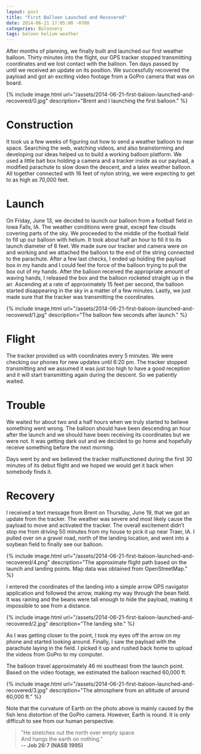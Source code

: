 ```yaml
---
layout: post
title: "First Balloon Launched and Recovered"
date: 2014-06-21 17:05:00 -0700
categories: Baloonery
tags: baloon helium weather
---
```


After months of planning, we finally built and launched our first weather balloon. Thirty minutes into the flight, our GPS tracker stopped transmitting coordinates and we lost contact with the balloon. Ten days passed by until we received an update on its position. We successfully recovered the payload and got an exciting video footage from a GoPro camera that was on board.

{% include image.html url="/assets/2014-06-21-first-baloon-launched-and-recovered/0.jpg" description="Brent and I launching the first balloon." %}

# Construction
It took us a few weeks of figuring out how to send a weather balloon to near space. Searching the web, watching videos, and also brainstorming and developing our ideas helped us to build a working balloon platform. We used a little bait box holding a camera and a tracker inside as our payload, a modified parachute to slow down the descent, and a latex weather balloon. All together connected with 16 feet of nylon string, we were expecting to get to as high as 70,000 feet.

# Launch
On Friday, June 13, we decided to launch our balloon from a football field in Iowa Falls, IA. The weather conditions were great, except few clouds covering parts of the sky. We proceeded to the middle of the football field to fill up our balloon with helium. It took about half an hour to fill it to its launch diameter of 8 feet. We made sure our tracker and camera were on and working and we attached the balloon to the end of the string connected to the parachute. After a few last checks, I ended up holding the payload box in my hands and I could feel the force of the balloon trying to pull the box out of my hands. After the balloon received the appropriate amount of waving hands, I released the box and the balloon rocketed straight up in the air. Ascending at a rate of approximately 15 feet per second, the balloon started disappearing in the sky in a matter of a few minutes. Lastly, we just made sure that the tracker was transmitting the coordinates.

{% include image.html url="/assets/2014-06-21-first-baloon-launched-and-recovered/1.jpg" description="The balloon few seconds after launch." %}

# Flight
The tracker provided us with coordinates every 5 minutes. We were checking our phones for new updates until 6:20 pm. The tracker stopped transmitting and we assumed it was just too high to have a good reception and it will start transmitting again during the descent. So we patiently waited.

# Trouble
We waited for about two and a half hours when we truly started to believe something went wrong. The balloon should have been descending an hour after the launch and we should have been receiving its coordinates but we were not. It was getting dark out and we decided to go home and hopefully receive something before the next morning.

Days went by and we believed the tracker malfunctioned during the first 30 minutes of its debut flight and we hoped we would get it back when somebody finds it.

# Recovery
I received a text message from Brent on Thursday, June 19, that we got an update from the tracker. The weather was severe and most likely cause the payload to move and activated the tracker. The overall excitement didn’t stop me from driving 50 minutes from my house to pick it up near Traer, IA. I pulled over on a gravel road, north of the landing location, and went into a soybean field to finally see our balloon.

{% include image.html url="/assets/2014-06-21-first-baloon-launched-and-recovered/4.png" description="The approximate flight path based on the launch and landing points. Map data was obtained from OpenStreetMap." %}

I entered the coordinates of the landing into a simple arrow GPS navigator application and followed the arrow, making my way through the bean field. It was raining and the beans were tall enough to hide the payload, making it impossible to see from a distance.

{% include image.html url="/assets/2014-06-21-first-baloon-launched-and-recovered/2.jpg" description="The landing site." %}

As I was getting closer to the point, I took my eyes off the arrow on my phone and started looking around. Finally, I saw the payload with the parachute laying in the field. I picked it up and rushed back home to upload the videos from GoPro to my computer.

The balloon travel approximately 46 mi southeast from the launch point. Based on the video footage, we estimated the balloon reached 60,000 ft.

{% include image.html url="/assets/2014-06-21-first-baloon-launched-and-recovered/3.jpg" description="The atmosphere from an altitude of around 60,000 ft." %}

Note that the curvature of Earth on the photo above is mainly caused by the fish lens distortion of the GoPro camera. However, Earth is round. It is only difficult to see from our human perspective.

> "He stretches out the north over empty space  
> And hangs the earth on nothing."  
> **-- Job 26:7 (NASB 1995)**
